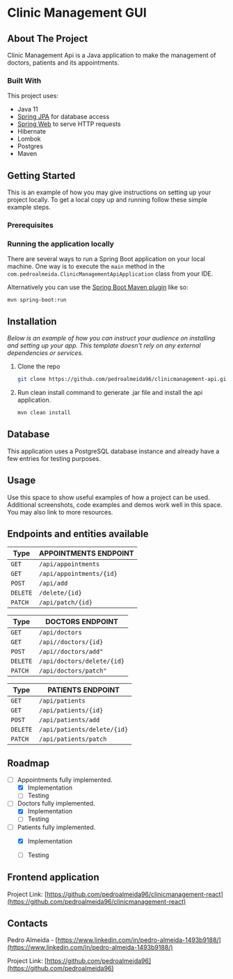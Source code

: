 # Clinic Management GUI

<!-- ABOUT THE PROJECT -->
## About The Project
Clinic Management Api is a Java application to make the management of doctors, patients and its appointments.

### Built With

This project uses:
* Java 11
* [Spring JPA](https://docs.spring.io/spring-data/jpa/docs/current/reference/html/) for database access
* [Spring Web](https://spring.io/guides/gs/serving-web-content/) to serve HTTP requests
* Hibernate
* Lombok
* Postgres
* Maven

<!-- GETTING STARTED -->
## Getting Started

This is an example of how you may give instructions on setting up your project locally.
To get a local copy up and running follow these simple example steps.

### Prerequisites

<!-- RUNNING THE APPLICATION LOCALLY -->
### Running the application locally

There are several ways to run a Spring Boot application on your local machine. One way is to execute the `main` method in the `com.pedroalmeida.ClinicManagementApiApplication` class from your IDE.

Alternatively you can use the [Spring Boot Maven plugin](https://docs.spring.io/spring-boot/docs/current/reference/html/build-tool-plugins-maven-plugin.html) like so:

```shell
mvn spring-boot:run
```

## Installation

_Below is an example of how you can instruct your audience on installing and setting up your app. This template doesn't rely on any external dependencies or services._

1. Clone the repo
   ```sh
   git clone https://github.com/pedroalmeida96/clinicmanagement-api.git
   ```
2. Run clean install command to generate .jar file and install the api application.
   ```sh
   mvn clean install
   ```
   
## Database
This application uses a PostgreSQL database instance and already have a few entries for testing purposes.

<!-- USAGE EXAMPLES -->
## Usage

Use this space to show useful examples of how a project can be used. Additional screenshots, code examples and demos work well in this space. You may also link to more resources.

<!-- ENDPOINTS AND ENTITIES -->
## Endpoints and entities available
| Type     | APPOINTMENTS ENDPOINT |
|----------|---------------------|
| `GET`    | `/api/appointments` |
| `GET`    | `/api/appointments/{id}` |
| `POST`   | `/api/add`          |
| `DELETE` | `/delete/{id}`      |
| `PATCH`  | `/api/patch/{id}`   |

| Type     | DOCTORS ENDPOINT           |
|----------|----------------------------|
| `GET`    | `/api/doctors`             |
| `GET`    | `/api//doctors/{id}`       |
| `POST`   | `/api//doctors/add"`       |
| `DELETE` | `/api/doctors/delete/{id}` |
| `PATCH`  | `/api/doctors/patch"`      |

| Type     | PATIENTS ENDPOINT           |
|----------|-----------------------------|
| `GET`    | `/api/patients`             |
| `GET`    | `/api/patients/{id}`        |
| `POST`   | `/api/patients/add`         |
| `DELETE` | `/api/patients/delete/{id}` |
| `PATCH`  | `/api/patients/patch`       |


<!-- ROADMAP -->
## Roadmap

- [ ] Appointments fully implemented.
    - [X] Implementation
    - [ ] Testing
- [ ] Doctors fully implemented.
    - [X] Implementation
    - [ ] Testing
- [ ] Patients fully implemented.
    - [X] Implementation
    - [ ] Testing


<!-- FRONTEND APPLICATION -->
## Frontend application
Project Link: [https://github.com/pedroalmeida96/clinicmanagement-react](https://github.com/pedroalmeida96/clinicmanagement-react)

  
<!-- CONTACTS -->
## Contacts
Pedro Almeida - [https://www.linkedin.com/in/pedro-almeida-1493b9188/](https://www.linkedin.com/in/pedro-almeida-1493b9188/)

Project Link: [https://github.com/pedroalmeida96](https://github.com/pedroalmeida96)

